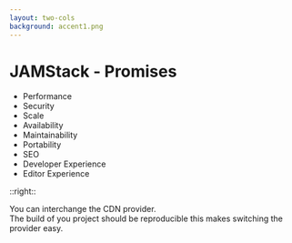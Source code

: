 ```yaml
---
layout: two-cols
background: accent1.png
---
```


# **JAMStack - Promises**

- Performance
- Security
- Scale
- Availability
- Maintainability
- <span class="text-accent-3 font-extrabold bg-background-ionos rounded p-2 -m-2">Portability</span>
- SEO
- Developer Experience
- Editor Experience

::right::

<div class="flex flex-col h-full justify-center">
  <div class="flex items-center m-4 p-4 rounded-lg bg-accent-3 leading-normal text-justify">
    You can interchange the CDN provider.
  </div>
  <div class="flex items-center m-4 p-4 rounded-lg bg-accent-3 leading-normal text-justify">
    The build of you project should be reproducible this makes switching the provider easy.
  </div>
</div>

<Footer
  title="IONOS SE"
  :social="[
    { type: 'gh', username: 'ionos-deploy-now' }
  ]"
/>